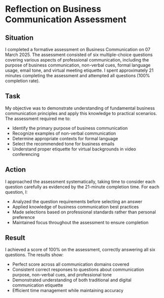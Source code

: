# Reflection on Business Communication Assessment

## Situation
I completed a formative assessment on Business Communication on 07 March 2025. The assessment consisted of six multiple-choice questions covering various aspects of professional communication, including the purpose of business communication, non-verbal cues, formal language usage, email tone, and virtual meeting etiquette. I spent approximately 21 minutes completing the assessment and attempted all questions (100% completion rate).

## Task
My objective was to demonstrate understanding of fundamental business communication principles and apply this knowledge to practical scenarios. The assessment required me to:
- Identify the primary purpose of business communication
- Recognize examples of non-verbal communication
- Determine appropriate contexts for formal language
- Select the recommended tone for business emails
- Understand proper etiquette for virtual backgrounds in video conferencing

## Action
I approached the assessment systematically, taking time to consider each question carefully as evidenced by the 21-minute completion time. For each question, I:
- Analyzed the question requirements before selecting an answer
- Applied knowledge of business communication best practices
- Made selections based on professional standards rather than personal preference
- Maintained focus throughout the assessment to ensure completion

## Result
I achieved a score of 100% on the assessment, correctly answering all six questions. The results show:
- Perfect score across all communication domains covered
- Consistent correct responses to questions about communication purpose, non-verbal cues, and professional tone
- Demonstrated understanding of both traditional and digital communication etiquette
- Efficient time management while maintaining accuracy



